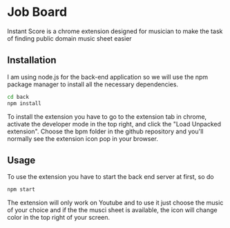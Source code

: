 # Job Board

Instant Score is a chrome extension designed for musician to make the task of finding public domain music sheet easier 

## Installation

I am using node.js for the back-end application so we will use the npm package manager to install all the necessary dependencies.

```bash
cd back
npm install
```
To install the extension you have to go to the extension tab in chrome, activate the developer mode in the top right, and click the "Load Unpacked extension".
Choose the bpm folder in the github repository and you'll normally see the extension icon pop in your browser.

## Usage

To use the extension you have to start the back end server at first, so do
```bash
npm start
```

The extension will only work on Youtube and to use it just choose the music of your choice and if the the musci sheet is available, the icon will change color in the top right of your screen.